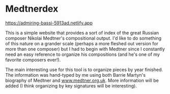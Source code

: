 # Medtnerdex 

https://admiring-bassi-5913ad.netlify.app

This is a simple website that provides a sort of index of the great Russian composer Nikolai Medtner's compositional output. I'd like to do something of this nature on a grander scale (perhaps a more fleshed out version for more than one composer) but I had to begin with Medtner since I constantly need an easy reference to organize his compositions (and he's one of my favorite composers ever!).

The main interesting use for this tool is to organize pieces by year finished. The information was hand-typed by me using both Barrie Martyn's biography of Medtner and www.medtner.org.uk. More information will be added (I think organizing by key signatures will be interesting).
